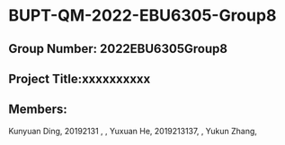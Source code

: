 # BUPT-QM-2022-EBU6305-Group8

## Group Number: 2022EBU6305Group8

## Project Title:xxxxxxxxxx

## Members:

Kunyuan Ding, 20192131 , ,
Yuxuan He, 2019213137, ,
Yukun Zhang, 
